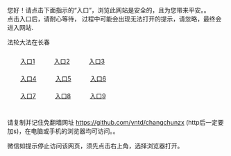 您好！请点击下面指示的“入口”，浏览此网站是安全的，且为您带来平安。。 <br/>
点击入口后，请耐心等待， 过程中可能会出现无法打开的提示，请忽略，最终会进入网站. </br>

法轮大法在长春<br/>
<div style="padding:10px"><a style="margin:20px" target="_blank" href="https://d1lvs92o7kanjn.cloudfront.net/2Qpsp?pgjly" id="ccLink1" rel="nofollow">入口1</a> <a target="_blank" style="margin:20px" href="https://d3es1m8yrp0m6x.cloudfront.net/2Qpsp?aqbpj" id="ccLink2" rel="nofollow">入口2</a> <a style="margin:20px" target="_blank" href="https://dk7fglo504sle.cloudfront.net/2Qpsp?bhvepji" id="ccLink3" rel="nofollow">入口3</a></div>

<div style="padding:10px" ><a style="margin:20px" target="_blank" href="https://d1lvs92o7kanjn.cloudfront.net/2Qpsp?pgjly" id="ccLink4" rel="nofollow">入口4</a> <a style="margin:20px" href="https://d3es1m8yrp0m6x.cloudfront.net/2Qpsp?aqbpj" target="_blank" id="ccLink5" rel="nofollow">入口5</a> <a style="margin:20px" href="https://dk7fglo504sle.cloudfront.net/2Qpsp?bhvepji" target="_blank" id="ccLink6" rel="nofollow">入口6</a></div>

<div style="padding:10px"><a style="margin:20px" target="_blank" href="https://d1lvs92o7kanjn.cloudfront.net/2Qpsp?pgjly" id="ccLink7" rel="nofollow">入口7</a> <a style="margin:20px" href="https://d3es1m8yrp0m6x.cloudfront.net/2Qpsp?aqbpj" target="_blank" id="ccLink8" rel="nofollow">入口8</a> <a style="margin:20px" target="_blank" href="https://dk7fglo504sle.cloudfront.net/2Qpsp?bhvepji" id="ccLink9" rel="nofollow">入口9</a></div>

<br/>



请复制并记住免翻墙网址 https://github.com/yntd/changchunzx (http后一定要加s)，在电脑或手机的浏览器均可访问。。<br/>

微信如提示停止访问该网页，须先点击右上角，选择浏览器打开。
